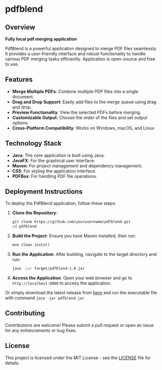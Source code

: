 # pdf**blend**

## Overview

**Fully local pdf merging application**

PdfBlend is a powerful application designed to merge PDF files seamlessly. It provides a user-friendly interface and robust functionality to handle various PDF merging tasks efficiently. Application is open-source and free to use.

## Features
- **Merge Multiple PDFs**: Combine multiple PDF files into a single document.
- **Drag and Drop Support**: Easily add files to the merge queue using drag and drop.
- **Preview Functionality**: View the selected PDFs before merging.
- **Customizable Output**: Choose the order of the files and set output options.
- **Cross-Platform Compatibility**: Works on Windows, macOS, and Linux.

## Technology Stack
- **Java**: The core application is built using Java.
- **JavaFX**: For the graphical user interface.
- **Maven**: For project management and dependency management.
- **CSS**: For styling the application interface.
- **PDFBox**: For handling PDF file operations.

## Deployment Instructions
To deploy the PdfBlend application, follow these steps:

1. **Clone the Repository**:
   ```bash
   git clone https://github.com/yourusername/pdfblend.git
   cd pdfblend
   ```

2. **Build the Project**:
   Ensure you have Maven installed, then run:
   ```bash
   mvn clean install
   ```

3. **Run the Application**:
   After building, navigate to the target directory and run:
   ```bash
   java -jar target/pdfblend-1.0.jar
   ```

4. **Access the Application**:
   Open your web browser and go to `http://localhost:9000` to access the application.

Or simply download the latest release from [here](https://github.com/jakubwawak/pdfblend/releases/latest) and run the executable file with command `java -jar pdfblend.jar`

## Contributing
Contributions are welcome! Please submit a pull request or open an issue for any enhancements or bug fixes.

## License
This project is licensed under the MIT License - see the [LICENSE](LICENSE) file for details.
